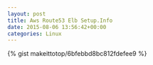 ```yaml
---
layout: post                                                                                                              
title: Aws Route53 Elb Setup.Info                                                                                                                       
date: 2015-08-06 13:56:42+00:00                                                                                                                        
categories: Linux                                                                                                                
---                                                                                                                              
```


{% gist makeittotop/6bfebbd8bc812fdefee9 %}                                                                                                           


